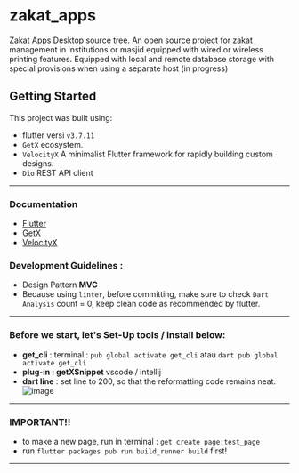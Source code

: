 # zakat_apps

Zakat Apps Desktop source tree. An open source project for zakat management in institutions or masjid equipped with wired or wireless printing features. Equipped with local and remote database storage with special provisions when using a separate host (in progress)

## Getting Started

This project was built using:
- flutter versi `v3.7.11`
- `GetX` ecosystem.
- `VelocityX` A minimalist Flutter framework for rapidly building custom designs.
- `Dio` REST API client

---

### Documentation
- [Flutter](https://docs.flutter.dev/)
- [GetX](https://chornthorn.github.io/getx-docs/index)
- [VelocityX](https://velocityx.dev/docs/install)

### Development Guidelines :
- Design Pattern **MVC**
- Because using `linter`, before committing, make sure to check `Dart Analysis` count = 0, keep clean code as recommended by flutter.

---

### Before we start, let's Set-Up tools / install below:

- **get_cli** : terminal : `pub global activate get_cli` atau `dart pub global activate get_cli`
- **plug-in : getXSnippet** vscode / intellij
- **dart line** : set line to 200, so that the reformatting code remains neat. ![image](https://user-images.githubusercontent.com/36602270/142856350-d62bfe1b-7af2-43de-8455-ace88a92078e.png)

---

### IMPORTANT!!
- to make a new page, run in terminal : `get create page:test_page`
- run `flutter packages pub run build_runner build` first!

---
